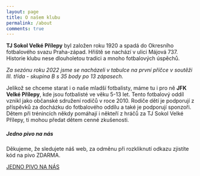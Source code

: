```yaml
---
layout: page
title: O našem klubu
permalink: /about
comments: true
---
```


<div class="row justify-content-between">
<div class="col-md-8 pr-5">

<p><b>TJ Sokol Velké Přílepy</b> byl založen roku 1920 a spadá do Okresního fotbalového svazu Praha-západ. Hřiště se nachází v ulici Májová 737. Historie klubu nese dlouholetou tradici a mnoho fotbalových úspěchů.</p>
  
<p><i>Za sezónu roku 2022 jsme se nacházeli v tabulce na první příčce v soutěži III. třída - skupina B s 35 body po 13 zápasech.</i>
  

<p>Jelikož se chceme starat i o naše mladší fotbalisty, máme tu i pro ně <b>JFK Velké Přílepy</b>, kde jsou fotbalisté ve věku 5-13 let. Tento fotbalový oddíl vznikl jako občanské sdružení rodičů v roce 2010. Rodiče dětí je podporují z příspěvků za docházku do fotbalového oddílu a také je podporují sponzoři. Dětem při trénincích někdy pomáhají i někteří z hráčů za TJ Sokol Velké Přílepy, ti mohou předat dětem cenné zkušenosti.</p>

</div>
</div>

<div class="col-md-4">

<div class="sticky-top sticky-top-80">
<h5>Jedno pivo na nás</h5>

<p>Děkujeme, že sledujete náš web, za odměnu při rozkliknutí odkazu zjistíte kód na pivo ZDARMA.</p>
  

<a href="https://tynkagottwaldova.github.io/velke-prilepy/pivo" class="btn btn-danger">JEDNO PIVO NA NÁS</a>

</div>

